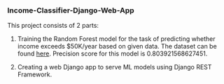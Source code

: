 <b> <h3> Income-Classifier-Django-Web-App </h3> </b>

  This project consists of 2 parts:
  
  1. Training the Random Forest model for the task of predicting whether income exceeds $50K/year based on given data. The dataset can be found <a href="https://archive.ics.uci.edu/ml/datasets/adult">here</a>. Precision score for this model is 0.803921568627451.
  
  2. Creating a web Django app to serve ML models using Django REST Framework.
  
